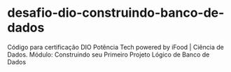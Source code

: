 # desafio-dio-construindo-banco-de-dados
Código para certificação DIO Potência Tech powered by iFood | Ciência de Dados. Módulo: Construindo seu Primeiro Projeto Lógico de Banco de Dados

